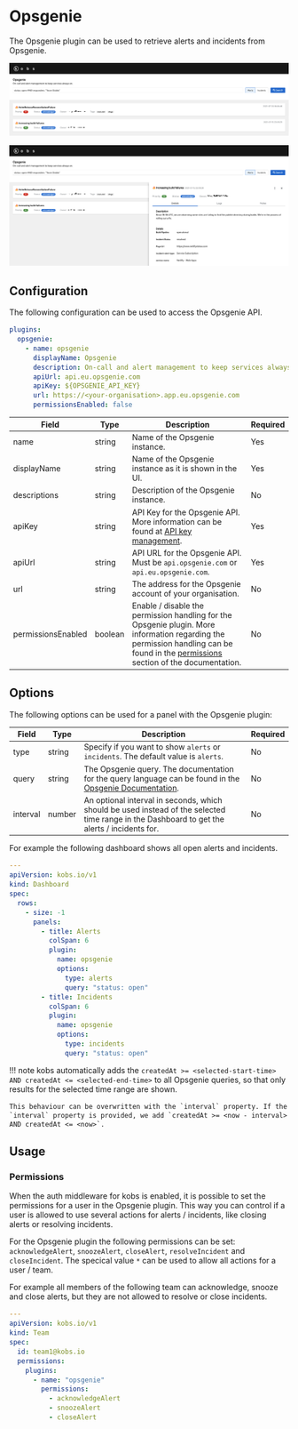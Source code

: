 # Opsgenie

The Opsgenie plugin can be used to retrieve alerts and incidents from Opsgenie.

![Alerts](assets/opsgenie-alerts.png)

![Alert Details](assets/opsgenie-alerts-details.png)

## Configuration

The following configuration can be used to access the Opsgenie API.

```yaml
plugins:
  opsgenie:
    - name: opsgenie
      displayName: Opsgenie
      description: On-call and alert management to keep services always on.
      apiUrl: api.eu.opsgenie.com
      apiKey: ${OPSGENIE_API_KEY}
      url: https://<your-organisation>.app.eu.opsgenie.com
      permissionsEnabled: false
```

| Field | Type | Description | Required |
| ----- | ---- | ----------- | -------- |
| name | string | Name of the Opsgenie instance. | Yes |
| displayName | string | Name of the Opsgenie instance as it is shown in the UI. | Yes |
| descriptions | string | Description of the Opsgenie instance. | No |
| apiKey | string | API Key for the Opsgenie API. More information can be found at [API key management](https://support.atlassian.com/opsgenie/docs/api-key-management/). | Yes |
| apiUrl | string | API URL for the Opsgenie API. Must be `api.opsgenie.com` or `api.eu.opsgenie.com`. | Yes |
| url | string | The address for the Opsgenie account of your organisation. | No |
| permissionsEnabled | boolean | Enable / disable the permission handling for the Opsgenie plugin. More information regarding the permission handling can be found in the [permissions](#permissions) section of the documentation. | No |

## Options

The following options can be used for a panel with the Opsgenie plugin:

| Field | Type | Description | Required |
| ----- | ---- | ----------- | -------- |
| type | string | Specify if you want to show `alerts` or `incidents`. The default value is `alerts`. | No |
| query | string | The Opsgenie query. The documentation for the query language can be found in the [Opsgenie Documentation](https://support.atlassian.com/opsgenie/docs/search-queries-for-alerts/). | No |
| interval | number | An optional interval in seconds, which should be used instead of the selected time range in the Dashboard to get the alerts / incidents for. | No |

For example the following dashboard shows all open alerts and incidents.

```yaml
---
apiVersion: kobs.io/v1
kind: Dashboard
spec:
  rows:
    - size: -1
      panels:
        - title: Alerts
          colSpan: 6
          plugin:
            name: opsgenie
            options:
              type: alerts
              query: "status: open"
        - title: Incidents
          colSpan: 6
          plugin:
            name: opsgenie
            options:
              type: incidents
              query: "status: open"
```

!!! note
    kobs automatically adds the `createdAt >= <selected-start-time> AND createdAt <= <selected-end-time>` to all Opsgenie queries, so that only results for the selected time range are shown.

    This behaviour can be overwritten with the `interval` property. If the `interval` property is provided, we add `createdAt >= <now - interval> AND createdAt <= <now>`.

## Usage

### Permissions

When the auth middleware for kobs is enabled, it is possible to set the permissions for a user in the Opsgenie plugin. This way you can control if a user is allowed to use several actions for alerts / incidents, like closing alerts or resolving incidents.

For the Opsgenie plugin the following permissions can be set:  `acknowledgeAlert`, `snoozeAlert`, `closeAlert`, `resolveIncident` and `closeIncident`. The specical value `*` can be used to allow all actions for a user / team.

For example all members of the following team can acknowledge, snooze and close alerts, but they are not allowed to resolve or close incidents.

```yaml
---
apiVersion: kobs.io/v1
kind: Team
spec:
  id: team1@kobs.io
  permissions:
    plugins:
      - name: "opsgenie"
        permissions:
          - acknowledgeAlert
          - snoozeAlert
          - closeAlert
```
